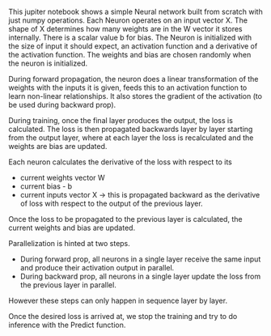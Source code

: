 This jupiter notebook shows a simple Neural network built from scratch with just numpy operations.
Each Neuron operates on an input vector X. The shape of X determines how many weights are in the W vector it stores internally. There is a scalar value b for bias.
The Neuron is initialized with the size of input it should expect, an activation function and a derivative of the activation function.
The weights and bias are chosen randomly when the neuron is initialized.

During forward propagation, the neuron does a linear transformation of the weights with the inputs it is given, feeds this to an activation function to learn non-linear relationships.
It also stores the gradient of the activation (to be used during backward prop).

During training, once the final layer produces the output, the loss is calculated. The loss is then propagated backwards layer by layer starting from the output layer, where at each layer
the loss is recalculated and the weights are bias are updated.

Each neuron calculates the derivative of the loss with respect to its 
*  current weights vector W
*  current bias - b
*  current inputs vector X -> this is propagated backward as the derivative of loss with respect to the output of the previous layer.

Once the loss to be propagated to the previous layer is calculated,  the current weights and bias are updated.

Parallelization is hinted at two steps. 
* During forward prop, all neurons in a single layer receive the same input and produce their activation output in parallel.
* During backward prop, all neurons in a single layer update the loss from the previous layer in parallel. 

However these steps can only happen in sequence layer by layer.

Once the desired loss is arrived at, we stop the training and try to do inference with the Predict function.

